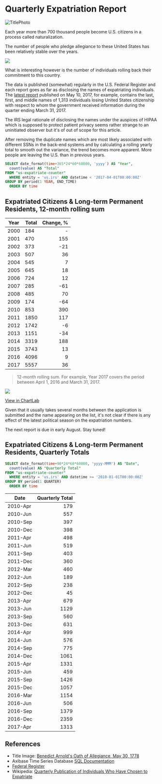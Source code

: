 # Quarterly Expatriation Report

![TitlePhoto](Images/pledge.png)

Each year more than 700 thousand people become U.S. citizens in a process called naturalization.

The number of people who pledge allegiance to these United States has been relatively stable over the years.

![](Images/new-citizens.png)

What is interesting however is the number of individuals rolling back their commitment to this country.

The data is published (somewhat) regularly in the U.S. Federal Register and each report goes as far as disclosing the names of expatriating individuals. The [latest report](https://www.federalregister.gov/documents/2017/05/10/2017-09475/quarterly-publication-of-individuals-who-have-chosen-to-expatriate-as-required-by-section-6039g) published on May 10, 2017, for example, contains the last, first, and middle names of 1,313 individuals losing United States citizenship with respect to whom the government received information during the quarter ending March 31, 2017.

The IRS legal rationale of disclosing the names under the auspices of HIPAA which is supposed to protect patient privacy seems rather strange to an uninitiated observer but it's of out of scope for this article.

After removing the duplicate names which are most likely associated with different SSNs in the back-end systems and by calculating a rolling yearly total to smooth out the variance, the trend becomes more apparent. More people are leaving the U.S. than in previous years.

```sql
SELECT date_format(time+365*24*60*60000, 'yyyy') AS "Year",
  count(value) AS "Total"
FROM "us-expatriate-counter"
  WHERE entity = 'us.irs' AND datetime < '2017-04-01T00:00:00Z'
GROUP BY period(1 YEAR, END_TIME)
  ORDER BY time
```

## Expatriated Citizens & Long-term Permanent Residents, 12-month rolling sum

| **Year** | **Total** | **Change, %** |
|------|-------|----------:|
| 2000 | 184   | -      |
| 2001 | 470   | 155       |
| 2002 | 373   | -21       |
| 2003 | 507   | 36        |
| 2004 | 545   | 7         |
| 2005 | 645   | 18        |
| 2006 | 724   | 12        |
| 2007 | 285   | -61       |
| 2008 | 485   | 70        |
| 2009 | 174   | -64       |
| 2010 | 853   | 390       |
| 2011 | 1850  | 117       |
| 2012 | 1742  | -6        |
| 2013 | 1151  | -34       |
| 2014 | 3319  | 188       |
| 2015 | 3743  | 13        |
| 2016 | 4096  | 9         |
| 2017 | 5557  | 36        |

> 12-month rolling sum. For example, Year 2017 covers the period between April 1, 2016 and March 31, 2017.

![](Images/expatriate-quarterly.png)

[View in ChartLab](https://apps.axibase.com/chartlab/3cc7e293/3)

Given that it usually takes several months between the application is submitted and the name appearing on the list, it's not clear if there is any effect of the latest political season on the expatriation numbers.

The next report is due in early August. Stay tuned!

## Expatriated Citizens & Long-term Permanent Residents, Quarterly Totals

```sql
SELECT date_format(time+90*24*60*60000, 'yyyy-MMM') AS "Date",
  count(value) AS "Quarterly Total"
FROM "us-expatriate-counter"
  WHERE entity = 'us.irs' AND datetime >= '2010-01-01T00:00:00Z'
GROUP BY period(1 QUARTER)
  ORDER BY time
```

| **Date** | **Quarterly Total** |
|----------|----------------:|
| 2010-Apr | 179             |
| 2010-Jun | 557             |
| 2010-Sep | 397             |
| 2010-Dec | 398             |
| 2011-Apr | 498             |
| 2011-Jun | 519             |
| 2011-Sep | 403             |
| 2011-Dec | 360             |
| 2012-Mar | 460             |
| 2012-Jun | 189             |
| 2012-Sep | 238             |
| 2012-Dec | 45              |
| 2013-Apr | 679             |
| 2013-Jun | 1129            |
| 2013-Sep | 560             |
| 2013-Dec | 631             |
| 2014-Apr | 999             |
| 2014-Jun | 576             |
| 2014-Sep | 775             |
| 2014-Dec | 1061            |
| 2015-Apr | 1331            |
| 2015-Jun | 459             |
| 2015-Sep | 1426            |
| 2015-Dec | 1057            |
| 2016-Mar | 1154            |
| 2016-Jun | 506             |
| 2016-Sep | 1379            |
| 2016-Dec | 2359            |
| 2017-Apr | 1313            |

## References

* Title Image: [Benedict Arnold's Oath of Allegiance, May 30, 1778](https://en.wikipedia.org/wiki/Oath_of_allegiance#/media/File:Benedict_Arnold_oath_of_allegiance.jpg)
* Axibase Time Series Database [SQL Documentation](https://github.com/axibase/atsd/blob/master/sql/README.md#overview)
* [Federal Register](https://www.federalregister.gov/documents/search?conditions%5Bterm%5D=Quarterly+Expatriate)
* Wikipedia: [Quarterly Publication of Individuals Who Have Chosen to Expatriate](https://en.wikipedia.org/wiki/Quarterly_Publication_of_Individuals_Who_Have_Chosen_to_Expatriate)
